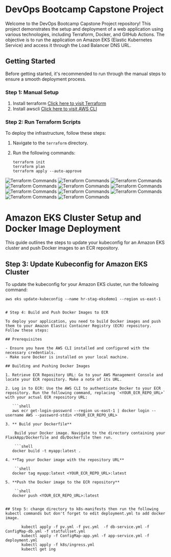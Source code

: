 # DevOps Bootcamp Capstone Project

Welcome to the DevOps Bootcamp Capstone Project repository! This project demonstrates the setup and deployment of a web application using various technologies, including Terraform, Docker, and GitHub Actions. The objective is to run the application on Amazon EKS (Elastic Kubernetes Service) and access it through the Load Balancer DNS URL.

## Getting Started

Before getting started, it's recommended to run through the manual steps to ensure a smooth deployment process.

### Step 1: Manual Setup

1. Install terraform [Click here to visit Terraform](https://developer.hashicorp.com/terraform/tutorials/aws-get-started/install-cli)
2. Install awscli [Click here to visit AWS CLI](https://docs.aws.amazon.com/cli/latest/userguide/getting-started-install.html)

### Step 2: Run Terraform Scripts

To deploy the infrastructure, follow these steps:

1. Navigate to the `terraform` directory.
2. Run the following commands:

   ```shell
   terraform init
   terraform plan
   terraform apply --auto-approve
![Terraform Commands](screenshots/vpc.PNG)
![Terraform Commands](screenshots/BASTION_HOST.PNG)
![Terraform Commands](screenshots/cluster.PNG)
![Terraform Commands](screenshots/ECR.PNG)
![Terraform Commands](screenshots/EIP.PNG)
![Terraform Commands](screenshots/internet_gateway.PNG)
![Terraform Commands](screenshots/LOADBALANCERS.PNG)
![Terraform Commands](screenshots/NAT.PNG)
![Terraform Commands](screenshots/node_group.PNG)
![Terraform Commands](screenshots/security_groups.PNG)
![Terraform Commands](screenshots/subnet.PNG)

# Amazon EKS Cluster Setup and Docker Image Deployment

This guide outlines the steps to update your kubeconfig for an Amazon EKS cluster and push Docker images to an ECR repository.

## Step 3: Update Kubeconfig for Amazon EKS Cluster

To update the kubeconfig for your Amazon EKS cluster, run the following command:

```shell
aws eks update-kubeconfig --name hr-stag-eksdemo1 --region us-east-1


# Step 4: Build and Push Docker Images to ECR

To deploy your application, you need to build Docker images and push them to your Amazon Elastic Container Registry (ECR) repository. Follow these steps:

## Prerequisites

- Ensure you have the AWS CLI installed and configured with the necessary credentials.
- Make sure Docker is installed on your local machine.

## Building and Pushing Docker Images

1. Retrieve ECR Repository URL: Go to your AWS Management Console and locate your ECR repository. Make a note of its URL.

2. Log in to ECR: Use the AWS CLI to authenticate Docker to your ECR repository. Run the following command, replacing `<YOUR_ECR_REPO_URL>` with your actual ECR repository URL:

   ```shell
   aws ecr get-login-password --region us-east-1 | docker login --username AWS --password-stdin <YOUR_ECR_REPO_URL>

3. ** Build your Dockerfile**

    Build your Docker image. Navigate to the directory containing your FlaskApp/Dockerfile and db/Dockerfile then run.

    ```shell
   docker build -t myapp:latest .

4. **Tag your Docker image with the repository URL**

    ``shell
   docker tag myapp:latest <YOUR_ECR_REPO_URL>:latest

5. **Push the Docker image to the ECR repository**

    ``shell
   docker push <YOUR_ECR_REPO_URL>:latest


## Step 5: change directory to k8s-manifests then run the following kubectl commands but don't forget to edit deployment.yml to add docker image.

       kubectl apply -f pv.yml -f pvc.yml  -f db-service.yml -f ConfigMap-db.yml -f statfullset.yml
       kubectl apply -f ConfigMap-app.yml -f app-service.yml -f deployment.yml
       kubectl apply -f k8s/ingress.yml
       kubectl get ing
